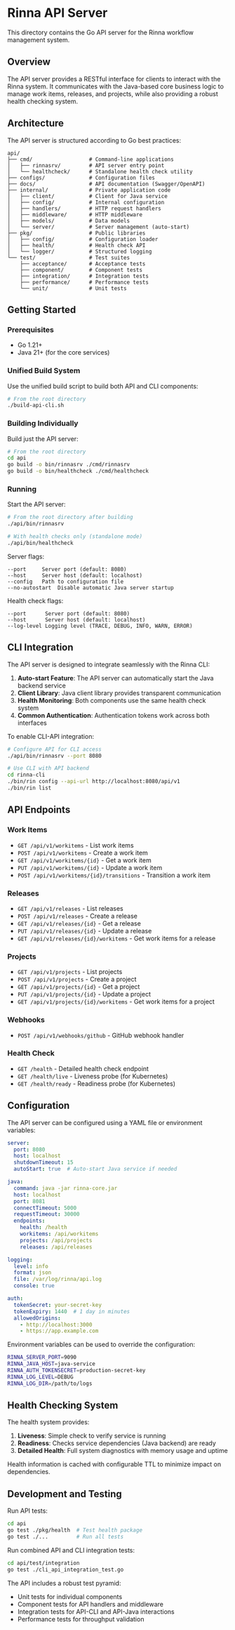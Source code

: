 # Rinna API Server

This directory contains the Go API server for the Rinna workflow management system.

## Overview

The API server provides a RESTful interface for clients to interact with the Rinna system. It communicates with the Java-based core business logic to manage work items, releases, and projects, while also providing a robust health checking system.

## Architecture

The API server is structured according to Go best practices:

```
api/
├── cmd/                  # Command-line applications
│   ├── rinnasrv/         # API server entry point
│   └── healthcheck/      # Standalone health check utility
├── configs/              # Configuration files
├── docs/                 # API documentation (Swagger/OpenAPI)
├── internal/             # Private application code
│   ├── client/           # Client for Java service
│   ├── config/           # Internal configuration
│   ├── handlers/         # HTTP request handlers
│   ├── middleware/       # HTTP middleware
│   ├── models/           # Data models
│   └── server/           # Server management (auto-start)
├── pkg/                  # Public libraries
│   ├── config/           # Configuration loader
│   ├── health/           # Health check API
│   └── logger/           # Structured logging
└── test/                 # Test suites
    ├── acceptance/       # Acceptance tests
    ├── component/        # Component tests
    ├── integration/      # Integration tests
    ├── performance/      # Performance tests
    └── unit/             # Unit tests
```

## Getting Started

### Prerequisites

- Go 1.21+
- Java 21+ (for the core services)

### Unified Build System

Use the unified build script to build both API and CLI components:

```bash
# From the root directory
./build-api-cli.sh
```

### Building Individually

Build just the API server:

```bash
# From the root directory
cd api
go build -o bin/rinnasrv ./cmd/rinnasrv
go build -o bin/healthcheck ./cmd/healthcheck
```

### Running

Start the API server:

```bash
# From the root directory after building
./api/bin/rinnasrv

# With health checks only (standalone mode)
./api/bin/healthcheck
```

Server flags:
```
--port     Server port (default: 8080)
--host     Server host (default: localhost)
--config   Path to configuration file
--no-autostart  Disable automatic Java server startup
```

Health check flags:
```
--port      Server port (default: 8080)
--host      Server host (default: localhost)
--log-level Logging level (TRACE, DEBUG, INFO, WARN, ERROR)
```

## CLI Integration

The API server is designed to integrate seamlessly with the Rinna CLI:

1. **Auto-start Feature**: The API server can automatically start the Java backend service
2. **Client Library**: Java client library provides transparent communication
3. **Health Monitoring**: Both components use the same health check system
4. **Common Authentication**: Authentication tokens work across both interfaces

To enable CLI-API integration:

```bash
# Configure API for CLI access
./api/bin/rinnasrv --port 8080

# Use CLI with API backend
cd rinna-cli
./bin/rin config --api-url http://localhost:8080/api/v1
./bin/rin list
```

## API Endpoints

### Work Items

- `GET /api/v1/workitems` - List work items
- `POST /api/v1/workitems` - Create a work item
- `GET /api/v1/workitems/{id}` - Get a work item
- `PUT /api/v1/workitems/{id}` - Update a work item
- `POST /api/v1/workitems/{id}/transitions` - Transition a work item

### Releases

- `GET /api/v1/releases` - List releases
- `POST /api/v1/releases` - Create a release
- `GET /api/v1/releases/{id}` - Get a release
- `PUT /api/v1/releases/{id}` - Update a release
- `GET /api/v1/releases/{id}/workitems` - Get work items for a release

### Projects

- `GET /api/v1/projects` - List projects
- `POST /api/v1/projects` - Create a project
- `GET /api/v1/projects/{id}` - Get a project
- `PUT /api/v1/projects/{id}` - Update a project
- `GET /api/v1/projects/{id}/workitems` - Get work items for a project

### Webhooks

- `POST /api/v1/webhooks/github` - GitHub webhook handler

### Health Check

- `GET /health` - Detailed health check endpoint
- `GET /health/live` - Liveness probe (for Kubernetes)
- `GET /health/ready` - Readiness probe (for Kubernetes)

## Configuration

The API server can be configured using a YAML file or environment variables:

```yaml
server:
  port: 8080
  host: localhost
  shutdownTimeout: 15
  autoStart: true  # Auto-start Java service if needed

java:
  command: java -jar rinna-core.jar
  host: localhost
  port: 8081
  connectTimeout: 5000
  requestTimeout: 30000
  endpoints:
    health: /health
    workitems: /api/workitems
    projects: /api/projects
    releases: /api/releases

logging:
  level: info
  format: json
  file: /var/log/rinna/api.log
  console: true

auth:
  tokenSecret: your-secret-key
  tokenExpiry: 1440  # 1 day in minutes
  allowedOrigins:
    - http://localhost:3000
    - https://app.example.com
```

Environment variables can be used to override the configuration:

```bash
RINNA_SERVER_PORT=9090
RINNA_JAVA_HOST=java-service
RINNA_AUTH_TOKENSECRET=production-secret-key
RINNA_LOG_LEVEL=DEBUG
RINNA_LOG_DIR=/path/to/logs
```

## Health Checking System

The health system provides:

1. **Liveness**: Simple check to verify service is running
2. **Readiness**: Checks service dependencies (Java backend) are ready
3. **Detailed Health**: Full system diagnostics with memory usage and uptime

Health information is cached with configurable TTL to minimize impact on dependencies.

## Development and Testing

Run API tests:

```bash
cd api
go test ./pkg/health  # Test health package
go test ./...         # Run all tests
```

Run combined API and CLI integration tests:

```bash
cd api/test/integration
go test ./cli_api_integration_test.go
```

The API includes a robust test pyramid:
- Unit tests for individual components
- Component tests for API handlers and middleware
- Integration tests for API-CLI and API-Java interactions
- Performance tests for throughput validation